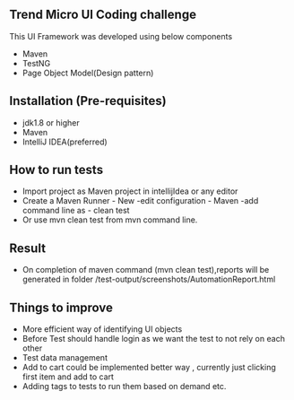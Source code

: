 ## Trend Micro UI Coding challenge

This UI Framework was developed using below components
 * Maven
 * TestNG
 * Page Object Model(Design pattern)

## Installation (Pre-requisites)
* jdk1.8 or higher
* Maven
* IntelliJ IDEA(preferred)

## How to run tests
* Import project as Maven project in intellijIdea or any editor
* Create a Maven Runner - New -edit configuration - Maven -add command line as - clean test
* Or use mvn clean test from mvn command line.

## Result
* On completion of maven command (mvn clean test),reports will be generated in folder
<path-to-project-folder>/test-output/screenshots/AutomationReport.html

## Things to improve 
* More efficient way of identifying UI objects
* Before Test should handle login as we want the test to not rely on each other 
* Test data management 
* Add to cart could be implemented better way , currently just clicking first item and add to cart
* Adding tags to tests to run them based on demand etc.
